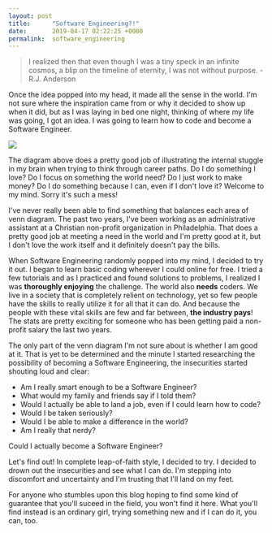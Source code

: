 ```yaml
---
layout: post
title:      "Software Engineering?!"
date:       2019-04-17 02:22:25 +0000
permalink:  software_engineering
---
```



> I realized then that even though I was a tiny speck in an infinite cosmos, a blip on the timeline of eternity, I was not without purpose. - R.J. Anderson

Once the idea popped into my head, it made all the sense in the world. I'm not sure where the inspiration came from or why it decided to show up when it did, but as I was laying in bed one night, thinking of where my life was going, I got an idea. I was going to learn how to code and become a Software Engineer. 

![](https://image-store.slidesharecdn.com/390e3177-b199-4651-a926-6caacc8dd85e-original.png)

The diagram above does a pretty good job of illustrating the internal stuggle in my brain when trying to think through career paths. Do I do something I love? Do I focus on something the world need? Do I just work to make money? Do I do something because I can, even if I don't love it? Welcome to my mind. Sorry it's such a mess! 

I've never really been able to find something that balances each area of venn diagram. The past two years, I've been working as an administrative assistant at a Christian non-profit organization in Philadelphia. That does a pretty good job at meeting a need in the world and I'm pretty good at it, but I don't love the work itself and it definitely doesn't pay the bills.

When Software Engineering randomly popped into my mind, I decided to try it out. I began to learn basic coding wherever I could online for free.  I tried a few tutorials and as I practiced and found solutions to problems, I realized I was **thoroughly enjoying** the challenge. The world also **needs** coders. We live in a society that is completely relient on technology, yet so few people have the skills to really utilize it for all that it can do. And because the people with these vital skills are few and far between, **the industry pays**! The stats are pretty exciting for someone who has been getting paid a non-profit salary the last two years.

The only part of the venn diagram I'm not sure about is whether I am good at it. That is yet to be determined and the minute I started researching the possibility of becoming a Software Engineering, the insecurities started shouting loud and clear: 

* Am I really smart enough to be a Software Engineer?
* What would my family and friends say if I told them? 
* Would I actually be able to land a job, even if I could learn how to code? 
* Would I be taken seriously?
* Would I be able to make a difference in the world? 
* Am I really that nerdy?

Could I actually become a Software Engineer? 

Let's find out! In complete leap-of-faith style, I decided to try. I decided to drown out the insecurities and see what I can do. I'm stepping into discomfort and uncertainty and I'm trusting that I'll land on my feet. 

For anyone who stumbles upon this blog hoping to find some kind of guarantee that you'll suceed in the field, you won't find it here. What you'll find instead is an ordinary girl, trying something new and if I can do it, you can, too. 
